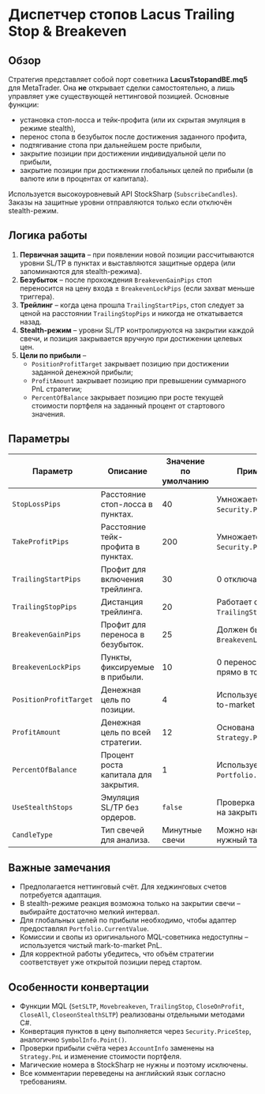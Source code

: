 # Диспетчер стопов Lacus Trailing Stop & Breakeven

## Обзор
Стратегия представляет собой порт советника **LacusTstopandBE.mq5** для MetaTrader. Она **не** открывает сделки самостоятельно, а лишь управляет уже существующей неттинговой позицией. Основные функции:

- установка стоп-лосса и тейк-профита (или их скрытая эмуляция в режиме stealth),
- перенос стопа в безубыток после достижения заданного профита,
- подтягивание стопа при дальнейшем росте прибыли,
- закрытие позиции при достижении индивидуальной цели по прибыли,
- закрытие позиции при достижении глобальных целей по прибыли (в валюте или в процентах от капитала).

Используется высокоуровневый API StockSharp (`SubscribeCandles`). Заказы на защитные уровни отправляются только если отключён stealth-режим.

## Логика работы
1. **Первичная защита** – при появлении новой позиции рассчитываются уровни SL/TP в пунктах и выставляются защитные ордера (или запоминаются для stealth-режима).
2. **Безубыток** – после прохождения `BreakevenGainPips` стоп переносится на цену входа ± `BreakevenLockPips` (если захват меньше триггера).
3. **Трейлинг** – когда цена прошла `TrailingStartPips`, стоп следует за ценой на расстоянии `TrailingStopPips` и никогда не откатывается назад.
4. **Stealth-режим** – уровни SL/TP контролируются на закрытии каждой свечи, и позиция закрывается вручную при достижении целевых цен.
5. **Цели по прибыли** –
   - `PositionProfitTarget` закрывает позицию при достижении заданной денежной прибыли;
   - `ProfitAmount` закрывает позицию при превышении суммарного PnL стратегии;
   - `PercentOfBalance` закрывает позицию при росте текущей стоимости портфеля на заданный процент от стартового значения.

## Параметры
| Параметр | Описание | Значение по умолчанию | Примечания |
|----------|----------|-----------------------|------------|
| `StopLossPips` | Расстояние стоп-лосса в пунктах. | 40 | Умножается на `Security.PriceStep`. |
| `TakeProfitPips` | Расстояние тейк-профита в пунктах. | 200 | Умножается на `Security.PriceStep`. |
| `TrailingStartPips` | Профит для включения трейлинга. | 30 | 0 отключает трейлинг. |
| `TrailingStopPips` | Дистанция трейлинга. | 20 | Работает совместно с `TrailingStartPips`. |
| `BreakevenGainPips` | Профит для переноса в безубыток. | 25 | Должен быть больше `BreakevenLockPips`. |
| `BreakevenLockPips` | Пункты, фиксируемые в прибыли. | 10 | 0 переносит стоп прямо в точку входа. |
| `PositionProfitTarget` | Денежная цель по позиции. | 4 | Используется mark-to-market PnL. |
| `ProfitAmount` | Денежная цель по всей стратегии. | 12 | Основана на `Strategy.PnL`. |
| `PercentOfBalance` | Процент роста капитала для закрытия. | 1 | Используется `Portfolio.CurrentValue`. |
| `UseStealthStops` | Эмуляция SL/TP без ордеров. | `false` | Проверка выполняется на закрытии свечи. |
| `CandleType` | Тип свечей для анализа. | Минутные свечи | Можно настроить нужный таймфрейм. |

## Важные замечания
- Предполагается неттинговый счёт. Для хеджинговых счетов потребуется адаптация.
- В stealth-режиме реакция возможна только на закрытии свечи – выбирайте достаточно мелкий интервал.
- Для глобальных целей по прибыли необходимо, чтобы адаптер предоставлял `Portfolio.CurrentValue`.
- Комиссии и свопы из оригинального MQL-советника недоступны – используется чистый mark-to-market PnL.
- Для корректной работы убедитесь, что объём стратегии соответствует уже открытой позиции перед стартом.

## Особенности конвертации
- Функции MQL (`SetSLTP`, `Movebreakeven`, `TrailingStop`, `CloseOnProfit`, `CloseAll`, `CloseonStealthSLTP`) реализованы отдельными методами C#.
- Конвертация пунктов в цену выполняется через `Security.PriceStep`, аналогично `SymbolInfo.Point()`.
- Проверки прибыли счёта через `AccountInfo` заменены на `Strategy.PnL` и изменение стоимости портфеля.
- Магические номера в StockSharp не нужны и поэтому исключены.
- Все комментарии переведены на английский язык согласно требованиям.
